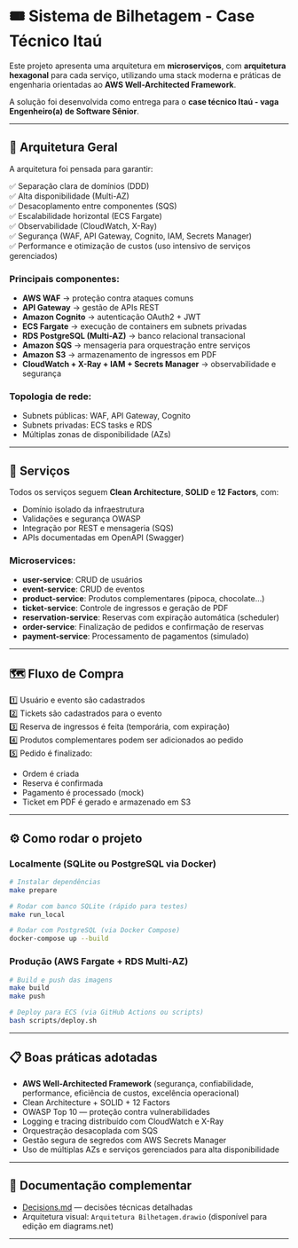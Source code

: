 
# 🎟️ Sistema de Bilhetagem - Case Técnico Itaú

Este projeto apresenta uma arquitetura em **microserviços**, com **arquitetura hexagonal** para cada serviço, utilizando uma stack moderna e práticas de engenharia orientadas ao **AWS Well-Architected Framework**.

A solução foi desenvolvida como entrega para o **case técnico Itaú - vaga Engenheiro(a) de Software Sênior**.

---

## 🌟 Arquitetura Geral

A arquitetura foi pensada para garantir:

✅ Separação clara de domínios (DDD)  
✅ Alta disponibilidade (Multi-AZ)  
✅ Desacoplamento entre componentes (SQS)  
✅ Escalabilidade horizontal (ECS Fargate)  
✅ Observabilidade (CloudWatch, X-Ray)  
✅ Segurança (WAF, API Gateway, Cognito, IAM, Secrets Manager)  
✅ Performance e otimização de custos (uso intensivo de serviços gerenciados)  

### Principais componentes:

- **AWS WAF** → proteção contra ataques comuns
- **API Gateway** → gestão de APIs REST
- **Amazon Cognito** → autenticação OAuth2 + JWT
- **ECS Fargate** → execução de containers em subnets privadas
- **RDS PostgreSQL (Multi-AZ)** → banco relacional transacional
- **Amazon SQS** → mensageria para orquestração entre serviços
- **Amazon S3** → armazenamento de ingressos em PDF
- **CloudWatch + X-Ray + IAM + Secrets Manager** → observabilidade e segurança

### Topologia de rede:

- Subnets públicas: WAF, API Gateway, Cognito  
- Subnets privadas: ECS tasks e RDS  
- Múltiplas zonas de disponibilidade (AZs)

---

## 🧱 Serviços

Todos os serviços seguem **Clean Architecture**, **SOLID** e **12 Factors**, com:

- Domínio isolado da infraestrutura
- Validações e segurança OWASP
- Integração por REST e mensageria (SQS)
- APIs documentadas em OpenAPI (Swagger)

### Microservices:

- **user-service**: CRUD de usuários
- **event-service**: CRUD de eventos
- **product-service**: Produtos complementares (pipoca, chocolate...)
- **ticket-service**: Controle de ingressos e geração de PDF
- **reservation-service**: Reservas com expiração automática (scheduler)
- **order-service**: Finalização de pedidos e confirmação de reservas
- **payment-service**: Processamento de pagamentos (simulado)

---

## 🗺️ Fluxo de Compra

1️⃣ Usuário e evento são cadastrados  
2️⃣ Tickets são cadastrados para o evento  
3️⃣ Reserva de ingressos é feita (temporária, com expiração)  
4️⃣ Produtos complementares podem ser adicionados ao pedido  
5️⃣ Pedido é finalizado:
   - Ordem é criada
   - Reserva é confirmada
   - Pagamento é processado (mock)
   - Ticket em PDF é gerado e armazenado em S3

---

## ⚙️ Como rodar o projeto

### Localmente (SQLite ou PostgreSQL via Docker)

```bash
# Instalar dependências
make prepare

# Rodar com banco SQLite (rápido para testes)
make run_local

# Rodar com PostgreSQL (via Docker Compose)
docker-compose up --build
```

### Produção (AWS Fargate + RDS Multi-AZ)

```bash
# Build e push das imagens
make build
make push

# Deploy para ECS (via GitHub Actions ou scripts)
bash scripts/deploy.sh
```

---

## 📋 Boas práticas adotadas

- **AWS Well-Architected Framework** (segurança, confiabilidade, performance, eficiência de custos, excelência operacional)
- Clean Architecture + SOLID + 12 Factors
- OWASP Top 10 — proteção contra vulnerabilidades
- Logging e tracing distribuído com CloudWatch e X-Ray
- Orquestração desacoplada com SQS
- Gestão segura de segredos com AWS Secrets Manager
- Uso de múltiplas AZs e serviços gerenciados para alta disponibilidade

---

## 📝 Documentação complementar

- [Decisions.md](docs/decidions.md) — decisões técnicas detalhadas
- Arquitetura visual: `Arquitetura Bilhetagem.drawio` (disponível para edição em diagrams.net)

---

